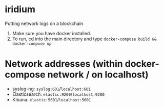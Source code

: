 # iridium
Putting network logs on a blockchain

1) Make sure you have docker installed.
2) To run, cd into the main directory and type `docker-compose build && docker-compose up`

# Network addresses (within docker-compose network / on localhost)
- syslog-ng: `syslog:601`/`localhost:601`
- Elasticsearch: `elastic:9200`/`localhost:9200`
- Kibana: `elastic:5601`/`localhost:5601`

